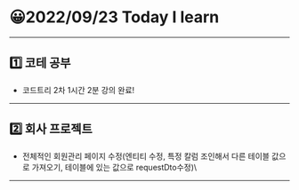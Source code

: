 # 😀2022/09/23 Today I learn
-------------------------
## 1️⃣ 코테 공부
  * 코드트리 2차 1시간 2분 강의 완료!
------------------------
## 2️⃣ 회사 프로젝트
  * 전체적인 회원관리 페이지 수정(엔티티 수정, 특정 칼럼 조인해서 다른 테이블 값으로 가져오기, 테이블에 있는 값으로 requestDto수정)\
-------------------------

